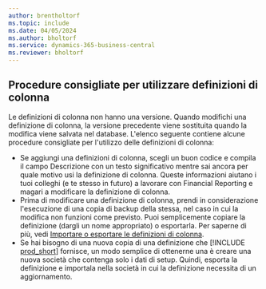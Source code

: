 ```yaml
---
author: brentholtorf
ms.topic: include
ms.date: 04/05/2024
ms.author: bholtorf
ms.service: dynamics-365-business-central
ms.reviewer: bholtorf
---
```


## <a name="best-practices-for-working-with-column-definitions"></a>Procedure consigliate per utilizzare definizioni di colonna

Le definizioni di colonna non hanno una versione. Quando modifichi una definizione di colonna, la versione precedente viene sostituita quando la modifica viene salvata nel database. L'elenco seguente contiene alcune procedure consigliate per l'utilizzo delle definizioni di colonna:

- Se aggiungi una definizioni di colonna, scegli un buon codice e compila il campo Descrizione con un testo significativo mentre sai ancora per quale motivo usi la definizione di colonna. Queste informazioni aiutano i tuoi colleghi (e te stesso in futuro) a lavorare con Financial Reporting e magari a modificare la definizione di colonna.
- Prima di modificare una definizione di colonna, prendi in considerazione l'esecuzione di una copia di backup della stessa, nel caso in cui la modifica non funzioni come previsto. Puoi semplicemente copiare la definizione (dargli un nome appropriato) o esportarla. Per saperne di più, vedi [Importare o esportare le definizioni di colonna](#import-or-export-financial-report-column-definitions).
- Se hai bisogno di una nuova copia di una definizione che [!INCLUDE [prod_short](prod_short.md)] fornisce, un modo semplice di ottenerne una è creare una nuova società che contenga solo i dati di setup. Quindi, esporta la definizione e importala nella società in cui la definizione necessita di un aggiornamento.
